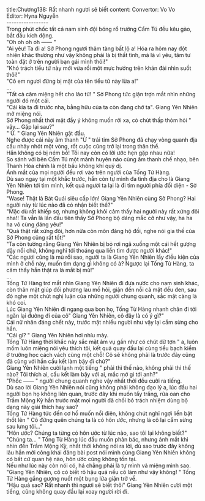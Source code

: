 title:Chương138: Rất nhanh ngươi sẽ biết
content:
Convertor: Vo Vo<br>Editor: Hyna Nguyễn<br>-----------------<br>Trong phút chốc tất cả nam sinh đội bóng rổ trường Cẩm Tú đều kêu gào, bắt đầu kích động.<br>"Oh oh oh oh —— "<br>"Ai yêu! Ta đi a! Sở Phong ngươi thâm tàng bất lộ a! Hóa ra hôm nay đột nhiên khác thường như vậy không phải là bị thất tình, mà là vì yêu, tâm tư toàn đặt ở trên người bạn gái mình thôi!"<br>"Khó trách tiểu tử này mới vừa rồi một mực hướng trên khán đài nhìn suốt thôi!"<br>"Cô em ngươi đừng bị mặt của tên tiểu tử này lừa a!"<br>...<br>"Tất cả câm miệng hết cho lão tử! " Sở Phong tức giận trợn mắt nhìn những người đó một cái.<br>"Cái kia ta đi trước nha, bằng hữu của ta còn đang chờ ta". Giang Yên Nhiên mở miệng nói.<br>Sở Phong nhất thời mặt đầy ý không muốn rời xa, có chút thấp thỏm hỏi " vậy... Gặp lại sau?"<br>" Ừ. " Giang Yên Nhiên gật đầu.<br>Nghe được cái này âm thanh "Ừ " trái tim Sở Phong đã chạy vòng quanh địa cầu nhảy nhót một vòng, rốt cuộc cũng trở lại trong thân thể.<br>Hắn không có bị ném bỏ! Tối nay còn có lời ước hẹn gặp nhau nữa!<br>So sánh với bên Cẩm Tú một mảnh huyên náo cùng âm thanh chế nhạo, bên Thanh Hòa chính là một bầu không khí quỷ dị.<br>Ánh mắt của mọi người đều rơi vào trên người của Tống Tử Hàng.<br>Dù sao ngay tại một khắc trước, hắn còn tự mình đa tình địa cho là Giang Yên Nhiên tới tìm mình, kết quả người ta lại là đi tìm người phía đối diện - Sở Phong.<br>"Wase! Thật là Bát Quái siêu cấp lớn! Giang Yên Nhiên cùng Sở Phong? Hai người này từ lúc nào đã có nhận biết thế?"<br>"Mặc dù rất khiếp sợ, nhưng không khỏi cảm thấy hai người này rất xứng đôi nha!! Ta vẫn là lần đầu tiên thấy Sở Phong bộ dáng mắc cở như vậy, ha ha ha vô cùng đáng yêu!"<br>"Quả thật rất xứng đôi, hơn nữa còn môn đăng hộ đối, nghe nói gia thế của Sở Phong cũng rất tốt!"<br>"Ta còn tưởng rằng Giang Yên Nhiên bị bỏ rơi ngã xuống một cái hết gượng dậy nổi chứ, không nghĩ tới thoáng qua liền tìm được người khác!"<br>"Các ngươi cũng là mù rồi sao, người ta là Giang Yên Nhiên lấy điều kiện của mình ở chỗ này, muốn tìm dạng gì không có à? Ngược lại Tống Tử Hàng, ta cảm thấy hắn thật ra là mắt bị mù!"<br>...<br>Tống Tử Hàng trơ mắt nhìn Giang Yên Nhiên đi đưa nước cho nam sinh khác, còn thân mật giúp đối phương lau mồ hôi, giận đến nỗi cả mặt đều đen, sau đó nghe một chút nghị luận của những người chung quanh, sắc mặt càng là khó coi.<br>Lúc Giang Yên Nhiên đi ngang qua bọn họ, Tống Tử Hàng nhanh chân đi tới ngăn lại đường đi của cô" Giang Yên Nhiên, cô đây là có ý gì?"<br>Cái nữ nhân đáng chết này, trước mặt nhiều người như vậy lại cắm sừng cho hắn.<br>"Cái gì? " Giang Yên Nhiên hơi nhíu mày.<br>Tống Tử Hàng thời khắc này sắc mặt âm vụ gần như có chút dữ tợn " a, luôn mồm luôn miệng nói yêu thích tôi, kết quả quay đầu lại cùng tiểu bạch kiểm ở trường học cách vách cùng một chỗ! Cô sẽ không phải là trước đây cũng đã cùng với hắn cấu kết làm bậy đi chứ?"<br>Giang Yên Nhiên cười lạnh một tiếng " phải thì thế nào, không phải thì thế nào? Tôi thích ai, cấu kết làm bậy với ai, mắc mớ gì tới anh?"<br>"Phốc —— " người chung quanh nghe vậy nhất thời đều cười ra tiếng.<br>Dù sao lời Giang Yên Nhiên nói cũng không phải không đạo lý a, lúc đầu hai người bọn họ không liên quan, trước đây khi muốn tẩy trắng, rửa oan cho Trầm Mộng Kỳ hắn trước mặt mọi người đã chối bỏ trách nhiệm dùng bộ dạng này giải thích hay sao?<br>Tống Tử Hàng tức đến cơ hồ muốn nổi điên, không chút nghĩ ngợi liền bật thốt lên " Cô đừng quên chúng ta là có hôn ước, nhưng là cô lại cắm sừng sau lưng tôi..."<br>"Hôn ước? Chúng ta từng có hôn ước từ lúc nào, sao tôi lại không biết?"<br>"Chúng ta... " Tống Tử Hàng lúc đầu muốn phản bác, nhưng ánh mắt khi nhìn đến Trầm Mộng Kỳ, nhất thời không nói ra lời, dù sao trước đây không lâu hắn mới công khái đăng bài post nói mình cùng Giang Yên Nhiên không có bất cứ quan hệ nào, hôn ước cũng không tồn tại.<br>Nếu như lúc này còn nói có, há chẳng phải là tự mình vả miệng mình sao.<br>"Giang Yên Nhiên, cô có biết rõ hậu quả nếu cô làm như vậy không! " Tống Tử Hàng gắng gượng nuốt một bụng lửa giận trở về.<br>"Hậu quả sao? Rất nhanh thì ngươi sẽ biết thôi" Giang Yên Nhiên cười một tiếng, cũng không quay đầu lại xoay người rời đi.